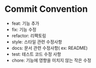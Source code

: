 # Commit Convention

- feat: 기능 추가
- fix: 기능 수정
- refactor: 리팩토링
- style: 스타일 관련 수정사항
- docs: 문서 관련 수정사항( ex: README)
- test: 테스트 코드 수정 사항
- chore: 기능에 영향을 미치지 않는 작은 수정